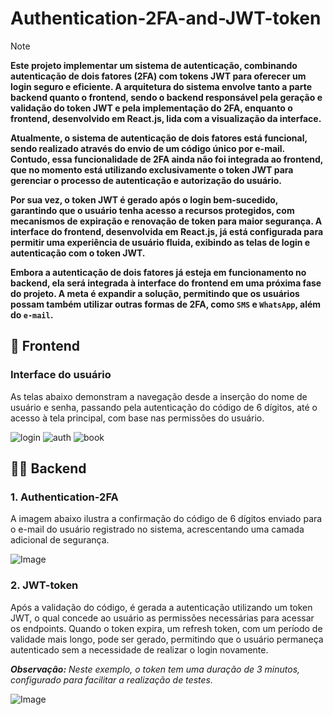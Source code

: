 # Authentication-2FA-and-JWT-token
> [!NOTE]
> **Este projeto implementar um sistema de autenticação, combinando autenticação de dois fatores (2FA) com tokens JWT para oferecer um login seguro e eficiente. A arquitetura do sistema envolve tanto a parte backend quanto o frontend, sendo o backend responsável pela geração e validação do token JWT e pela implementação do 2FA, enquanto o frontend, desenvolvido em React.js, lida com a visualização da interface.**
>
> **Atualmente, o sistema de autenticação de dois fatores está funcional, sendo realizado através do envio de um código único por e-mail. Contudo, essa funcionalidade de 2FA ainda não foi integrada ao frontend, que no momento está utilizando exclusivamente o token JWT para gerenciar o processo de autenticação e autorização do usuário.**
>
> **Por sua vez, o token JWT é gerado após o login bem-sucedido, garantindo que o usuário tenha acesso a recursos protegidos, com mecanismos de expiração e renovação de token para maior segurança. A interface do frontend, desenvolvida em React.js, já está configurada para permitir uma experiência de usuário fluida, exibindo as telas de login e autenticação com o token JWT.**
>
> **Embora a autenticação de dois fatores já esteja em funcionamento no backend, ela será integrada à interface do frontend em uma próxima fase do projeto. A meta é expandir a solução, permitindo que os usuários possam também utilizar outras formas de 2FA, como `SMS` e `WhatsApp`, além do `e-mail`.**

## 🎨 Frontend
### Interface do usuário
As telas abaixo demonstram a navegação desde a inserção do nome de usuário e senha, passando pela autenticação do código de 6 dígitos, até o acesso à tela principal, com base nas permissões do usuário.

![login](https://github.com/user-attachments/assets/9f0e33d1-a960-45e6-8dd8-a3f67ff17bb5)
![auth](https://github.com/user-attachments/assets/5946d0af-5a8e-4861-8966-1fabe386f191)
![book](https://github.com/user-attachments/assets/4c9926fd-23c0-4182-b302-616e8a0766c4)

## 🧑‍💻 Backend
### 1. Authentication-2FA

A imagem abaixo ilustra a confirmação do código de 6 dígitos enviado para o e-mail do usuário registrado no sistema, acrescentando uma camada adicional de segurança.

![Image](https://github.com/user-attachments/assets/77931929-27db-4788-9df9-befc07f79576)

### 2. JWT-token

Após a validação do código, é gerada a autenticação utilizando um token JWT, o qual concede ao usuário as permissões necessárias para acessar os endpoints. Quando o token expira, um refresh token, com um período de validade mais longo, pode ser gerado, permitindo que o usuário permaneça autenticado sem a necessidade de realizar o login novamente.

***Observação:*** *Neste exemplo, o token tem uma duração de 3 minutos, configurado para facilitar a realização de testes.*

![Image](https://github.com/user-attachments/assets/d119f497-9b17-4227-ace9-cd744f7a8fe3)
